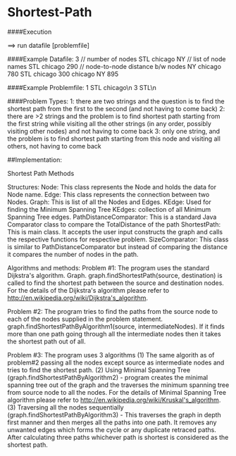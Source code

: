 Shortest-Path
=============

####Execution

==> run datafile [problemfile]


####Example Datafile:
3  // number of nodes
STL chicago NY  // list of node names
STL chicago 290 // node-to-node distance b/w nodes
NY chicago 780
STL chicago 300
chicago NY 895


####Example Problemfile:
1 STL chicago\n
3 STL\n


####Problem Types:
1: there are two strings and the question is to find the shortest path from the first to the second (and not having to come back)
2: there are >2 strings and the problem is to find shortest path starting from the first string while visiting all the other strings (in any order, possibly visiting other nodes) and not having to come back
3: only one string, and the problem is to find shortest path starting from this node and visiting all others, not having to come back


##Implementation:

Shortest Path Methods

Structures:
Node: This class represents the Node and holds the data for Node name.
Edge: This class represents the connection between two Nodes.
Graph: This is list of all the Nodes and Edges.
KEdge: Used for finding the Minimum Spanning Tree
KEdges: collection of all Minimum Spanning Tree edges.
PathDistanceComparator: This is a standard Java Comparator class to compare the TotalDistance of the path
ShortestPath: This is main class. It accepts the user input constructs the graph and calls the respective functions for respective problem.
SizeComparator: This class is similar to PathDistanceComparator but instead of comparing the distance it compares the number of nodes in the path.

Algorithms and methods:
Problem #1: The program uses the standard Dijkstra's algorithm. Graph. graph.findShortestPath(source, destination) is called to find the shortest path between the source and destination nodes. For the details of the Dijkstra's algorithm please refer to http://en.wikipedia.org/wiki/Dijkstra's_algorithm.

Problem #2: The program tries to find the paths from the source node to each of the nodes supplied in the problem statement. graph.findShortestPathByAlgorithm1(source, intermediateNodes). If it finds more than one path going through all the intermediate nodes then it takes the shortest path out of all.

Problem #3: The program uses 3 algorithms
    (1) The same algorith as of problem#2 passing all the nodes except source as intermediate nodes and tries to find the shortest path.
    (2) Using Minimal Spanning Tree (graph.findShortestPathByAlgorithm2) - program creates the minimal spanning tree out of the graph and the traverses the minimum spanning tree from source node to all the nodes. For the details of Minimal Spanning Tree algorithm please refer to http://en.wikipedia.org/wiki/Kruskal's_algorithm.
    (3) Traversing all the nodes sequentially (graph.findShortestPathByAlgorithm3) - This traverses the graph in depth first manner and then merges all the paths into one path. It removes any unwanted edges which forms the cycle or any duplicate retraced paths.
After calculating three paths whichever path is shortest is considered as the shortest path.
